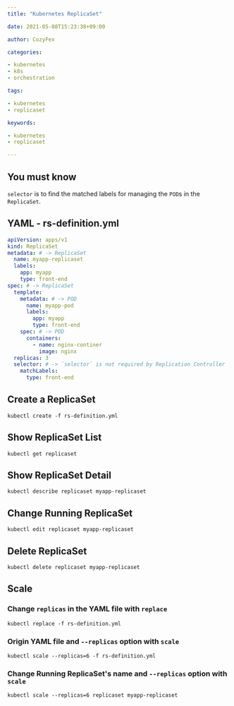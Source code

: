 ```yaml
---
title: "Kubernetes ReplicaSet"

date: 2021-05-08T15:23:38+09:00

author: CozyFex

categories:

- kubernetes
- k8s
- orchestration

tags:

- kubernetes
- replicaset

keywords:

- kubernetes
- replicaset

---
```


## You must know

`selector` is to find the matched labels for managing the `POD`s in the `ReplicaSet`.

## YAML - rs-definition.yml

```yaml
apiVersion: apps/v1
kind: ReplicaSet
metadata: # -> ReplicaSet
  name: myapp-replicaset
  labels:
    app: myapp
    type: front-end
spec: # -> ReplicaSet
  template:
    metadata: # -> POD
      name: myapp-pod
      labels:
        app: myapp
        type: front-end
    spec: # -> POD
      containers:
        - name: nginx-continer
          image: nginx
  replicas: 3
  selector: # -> `selector` is not required by Replication Controller
    matchLabels:
      type: front-end
```

## Create a ReplicaSet

```shell
kubectl create -f rs-definition.yml
```

## Show ReplicaSet List

```shell
kubectl get replicaset
```

## Show ReplicaSet Detail

```shell
kubectl describe replicaset myapp-replicaset
```

## Change Running ReplicaSet

```shell
kubectl edit replicaset myapp-replicaset
```

## Delete ReplicaSet

```shell
kubectl delete replicaset myapp-replicaset
```

## Scale

### Change `replicas` in the YAML file with `replace`

```shell
kubectl replace -f rs-definition.yml
```

### Origin YAML file and `--replicas` option with `scale`

```shell
kubectl scale --replicas=6 -f rs-definition.yml
```

### Change Running ReplicaSet's name and `--replicas` option with `scale`

```shell
kubectl scale --replicas=6 replicaset myapp-replicaset
```

